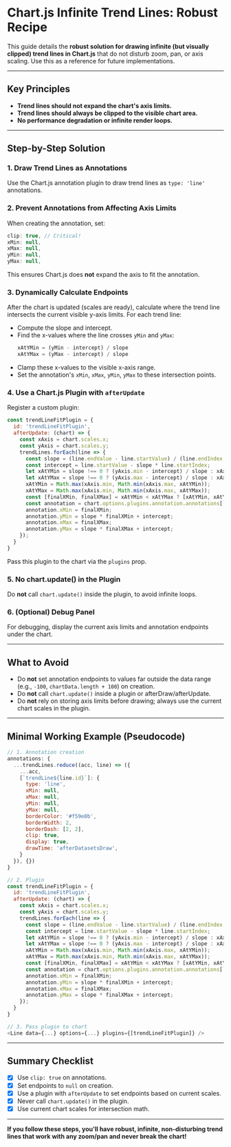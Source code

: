 # Chart.js Infinite Trend Lines: Robust Recipe

This guide details the **robust solution for drawing infinite (but visually clipped) trend lines in Chart.js** that do not disturb zoom, pan, or axis scaling. Use this as a reference for future implementations.

---

## **Key Principles**
- **Trend lines should not expand the chart's axis limits.**
- **Trend lines should always be clipped to the visible chart area.**
- **No performance degradation or infinite render loops.**

---

## **Step-by-Step Solution**

### 1. **Draw Trend Lines as Annotations**
Use the Chart.js annotation plugin to draw trend lines as `type: 'line'` annotations.

### 2. **Prevent Annotations from Affecting Axis Limits**
When creating the annotation, set:
```js
clip: true, // Critical!
xMin: null,
xMax: null,
yMin: null,
yMax: null,
```
This ensures Chart.js does **not** expand the axis to fit the annotation.

### 3. **Dynamically Calculate Endpoints**
After the chart is updated (scales are ready), calculate where the trend line intersects the current visible y-axis limits.
For each trend line:
- Compute the slope and intercept.
- Find the x-values where the line crosses `yMin` and `yMax`:
  ```js
  xAtYMin = (yMin - intercept) / slope
  xAtYMax = (yMax - intercept) / slope
  ```
- Clamp these x-values to the visible x-axis range.
- Set the annotation's `xMin`, `xMax`, `yMin`, `yMax` to these intersection points.

### 4. **Use a Chart.js Plugin with `afterUpdate`**
Register a custom plugin:
```js
const trendLineFitPlugin = {
  id: 'trendLineFitPlugin',
  afterUpdate: (chart) => {
    const xAxis = chart.scales.x;
    const yAxis = chart.scales.y;
    trendLines.forEach(line => {
      const slope = (line.endValue - line.startValue) / (line.endIndex - line.startIndex);
      const intercept = line.startValue - slope * line.startIndex;
      let xAtYMin = slope !== 0 ? (yAxis.min - intercept) / slope : xAxis.min;
      let xAtYMax = slope !== 0 ? (yAxis.max - intercept) / slope : xAxis.max;
      xAtYMin = Math.max(xAxis.min, Math.min(xAxis.max, xAtYMin));
      xAtYMax = Math.max(xAxis.min, Math.min(xAxis.max, xAtYMax));
      const [finalXMin, finalXMax] = xAtYMin < xAtYMax ? [xAtYMin, xAtYMax] : [xAtYMax, xAtYMin];
      const annotation = chart.options.plugins.annotation.annotations[`trendLine${line.id}`];
      annotation.xMin = finalXMin;
      annotation.yMin = slope * finalXMin + intercept;
      annotation.xMax = finalXMax;
      annotation.yMax = slope * finalXMax + intercept;
    });
  }
}
```
Pass this plugin to the chart via the `plugins` prop.

### 5. **No chart.update() in the Plugin**
Do **not** call `chart.update()` inside the plugin, to avoid infinite loops.

### 6. **(Optional) Debug Panel**
For debugging, display the current axis limits and annotation endpoints under the chart.

---

## **What to Avoid**
- Do **not** set annotation endpoints to values far outside the data range (e.g., `-100`, `chartData.length + 100`) on creation.
- Do **not** call `chart.update()` inside a plugin or afterDraw/afterUpdate.
- Do **not** rely on storing axis limits before drawing; always use the current chart scales in the plugin.

---

## **Minimal Working Example (Pseudocode)**

```js
// 1. Annotation creation
annotations: {
  ...trendLines.reduce((acc, line) => ({
    ...acc,
    [`trendLine${line.id}`]: {
      type: 'line',
      xMin: null,
      xMax: null,
      yMin: null,
      yMax: null,
      borderColor: '#f59e0b',
      borderWidth: 2,
      borderDash: [2, 2],
      clip: true,
      display: true,
      drawTime: 'afterDatasetsDraw',
    }
  }), {})
}

// 2. Plugin
const trendLineFitPlugin = {
  id: 'trendLineFitPlugin',
  afterUpdate: (chart) => {
    const xAxis = chart.scales.x;
    const yAxis = chart.scales.y;
    trendLines.forEach(line => {
      const slope = (line.endValue - line.startValue) / (line.endIndex - line.startIndex);
      const intercept = line.startValue - slope * line.startIndex;
      let xAtYMin = slope !== 0 ? (yAxis.min - intercept) / slope : xAxis.min;
      let xAtYMax = slope !== 0 ? (yAxis.max - intercept) / slope : xAxis.max;
      xAtYMin = Math.max(xAxis.min, Math.min(xAxis.max, xAtYMin));
      xAtYMax = Math.max(xAxis.min, Math.min(xAxis.max, xAtYMax));
      const [finalXMin, finalXMax] = xAtYMin < xAtYMax ? [xAtYMin, xAtYMax] : [xAtYMax, xAtYMin];
      const annotation = chart.options.plugins.annotation.annotations[`trendLine${line.id}`];
      annotation.xMin = finalXMin;
      annotation.yMin = slope * finalXMin + intercept;
      annotation.xMax = finalXMax;
      annotation.yMax = slope * finalXMax + intercept;
    });
  }
}

// 3. Pass plugin to chart
<Line data={...} options={...} plugins={[trendLineFitPlugin]} />
```

---

## **Summary Checklist**
- [x] Use `clip: true` on annotations.
- [x] Set endpoints to `null` on creation.
- [x] Use a plugin with `afterUpdate` to set endpoints based on current scales.
- [x] Never call `chart.update()` in the plugin.
- [x] Use current chart scales for intersection math.

---

**If you follow these steps, you'll have robust, infinite, non-disturbing trend lines that work with any zoom/pan and never break the chart!** 